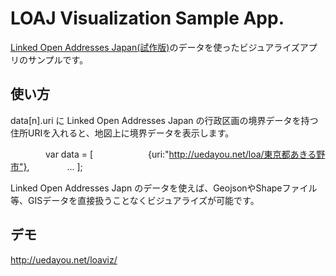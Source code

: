 # LOAJ Visualization Sample App.

[Linked Open Addresses Japan(試作版)](http://uedayou.net/loa/)のデータを使ったビジュアライズアプリのサンプルです。

## 使い方

data[n].uri に Linked Open Addresses Japan の行政区画の境界データを持つ住所URIを入れると、地図上に境界データを表示します。

　　　　var data = [
　　　　　　{uri:"http://uedayou.net/loa/東京都あきる野市"},
　　　　...
    ];

Linked Open Addresses Japn のデータを使えば、GeojsonやShapeファイル等、GISデータを直接扱うことなくビジュアライズが可能です。

## デモ

<http://uedayou.net/loaviz/>

